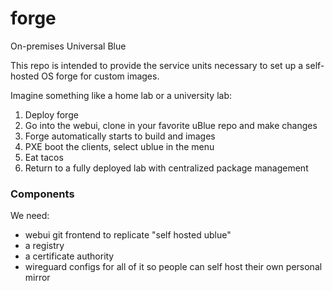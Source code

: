 # forge
On-premises Universal Blue

This repo is intended to provide the service units necessary to set up a self-hosted OS forge for custom images.

Imagine something like a home lab or a university lab:

1. Deploy forge
2. Go into the webui, clone in your favorite uBlue repo and make changes
3. Forge automatically starts to build and images
4. PXE boot the clients, select ublue in the menu
5. Eat tacos
6. Return to a fully deployed lab with centralized package management

### Components

We need:

- webui git frontend to replicate "self hosted ublue" 
- a registry
- a certificate authority
- wireguard configs for all of it so people can self host their own personal mirror
